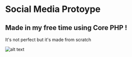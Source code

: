 # Social Media Protoype

## Made in my free time using Core PHP !

It's not perfect but it's made from scratch

![alt text]("welcome.png")
